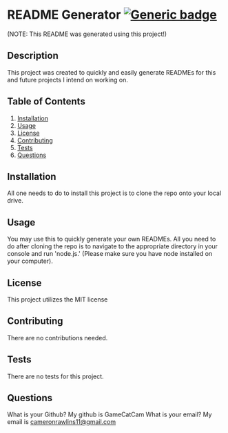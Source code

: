 # README Generator [![Generic badge](https://img.shields.io/badge/License-MIT-red.svg)](https://shields.io/)
(NOTE: This README was generated using this project!)

## Description
This project was created to quickly and easily generate READMEs for this and future projects I intend on working on.

## Table of Contents
1. [Installation](#installation)
2. [Usage](#usage)
3. [License](#license)
4. [Contributing](#contributing)
5. [Tests](#tests)
6. [Questions](#questions)

## Installation
All one needs to do to install this project is to clone the repo onto your local drive.

## Usage
You may use this to quickly generate your own READMEs. All you need to do after cloning the repo is to navigate to the appropriate directory in your console and run 'node.js.' (Please make sure you have node installed on your computer).

## License
This project utilizes the MIT license

## Contributing
There are no contributions needed.

## Tests
There are no tests for this project.

## Questions
What is your Github? My github is GameCatCam
What is your email? My email is cameronrawlins11@gmail.com
